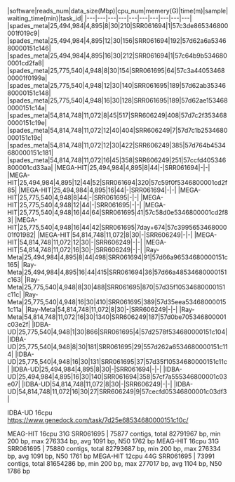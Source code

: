 

|software|reads_num|data_size(Mbp)|cpu_num|memery(G)|time(m)|sample|waiting_time(min)|task_id|
|---|---|---|---|---|---|---|---|---|---|
|spades_meta|25,494,984|4,895|8|30|210|SRR061694|1|57c3de865346800001f019c9|
|spades_meta|25,494,984|4,895|12|30|156|SRR061694|192|57d62a6a534680000151c146|
|spades_meta|25,494,984|4,895|16|30|212|SRR061694|1|57c64b9b5346800001cd2fa8|
|spades_meta|25,775,540|4,948|8|30|154|SRR061695|64|57c3a4405346800001f0199a|
|spades_meta|25,775,540|4,948|12|30|140|SRR061695|189|57d62ab3534680000151c148|
|spades_meta|25,775,540|4,948|16|30|128|SRR061695|189|57d62ae1534680000151c14a|
|spades_meta|54,814,748|11,072|8|45|517|SRR606249|408|57d7c2f3534680000151c19e|
|spades_meta|54,814,748|11,072|12|40|404|SRR606249|7|57d7c1b2534680000151c19c|
|spades_meta|54,814,748|11,072|12|30|422|SRR606249|385|57d764b4534680000151c181|
|spades_meta|54,814,748|11,072|16|45|358|SRR606249|251|57ccfd405346800001cd33aa|
|MEGA-HIT|25,494,984|4,895|8|44|-|SRR061694|-|-|
|MEGA-HIT|25,494,984|4,895|12|44|52|SRR061694|320|57c59f0f5346800001cd2f85|
|MEGA-HIT|25,494,984|4,895|16|44|-|SRR061694|-|-|
|MEGA-HIT|25,775,540|4,948|8|44|-|SRR061695|-|-|
|MEGA-HIT|25,775,540|4,948|12|44|-|SRR061695|-|-|
|MEGA-HIT|25,775,540|4,948|16|44|64|SRR061695|41|57c58d0e5346800001cd2f83|
|MEGA-HIT|25,775,540|4,948|16|44|42|SRR061695|7day+674|57c399565346800001f01982|
|MEGA-HIT|54,814,748|11,072|8|30|-|SRR606249|-|-|
|MEGA-HIT|54,814,748|11,072|12|30|-|SRR606249|-|-|
|MEGA-HIT|54,814,748|11,072|16|30|-|SRR606249|-|-|
|Ray-Meta|25,494,984|4,895|8|44|498|SRR061694|91|57d66a96534680000151c165|
|Ray-Meta|25,494,984|4,895|16|44|415|SRR061694|36|57d66a48534680000151c163|
|Ray-Meta|25,775,540|4,948|8|30|488|SRR061695|870|57d35f10534680000151c11c|
|Ray-Meta|25,775,540|4,948|16|30|410|SRR061695|389|57d35eea534680000151c11a|
|Ray-Meta|54,814,748|11,072|8|30|-|SRR606249|-|-|
|Ray-Meta|54,814,748|11,072|16|30|1340|SRR606249|187|57d0be705346800001c03e2f|
|IDBA-UD|25,775,540|4,948|1|30|866|SRR061695|4|57d2578f534680000151c104|
|IDBA-UD|25,775,540|4,948|8|30|181|SRR061695|29|557d262a6534680000151c114|
|IDBA-UD|25,775,540|4,948|16|30|131|SRR061695|37|57d35f10534680000151c11c|
|IDBA-UD|25,494,984|4,895|8|30|-|SRR061694|-|-|
|IDBA-UD|25,494,984|4,895|16|30|140|SRR061694|358|57cf7a555346800001c03e07|
|IDBA-UD|54,814,748|11,072|8|30|-|SRR606249|-|-|
|IDBA-UD|54,814,748|11,072|16|30|27|SRR606249|9|57cecfd05346800001c03df3|



IDBA-UD 16cpu https://www.genedock.com/task/7d25e68534680000151c10c/

MEAG-HIT 16cpu 31G SRR061695 | 75877 contigs, total 82791967 bp, min 200 bp, max 276334 bp, avg 1091 bp, N50 1762 bp
MEAG-HIT 16cpu 31G SRR061695 | 75880 contigs, total 82793687 bp, min 200 bp, max 276334 bp, avg 1091 bp, N50 1761 bp
MEGA-HIT 12cpu 44G SRR061695 | 73991 contigs, total 81654286 bp, min 200 bp, max 277017 bp, avg 1104 bp, N50 1786 bp
